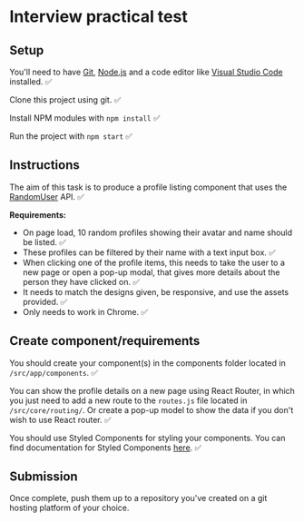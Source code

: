 # Interview practical test

## Setup

You'll need to have [Git](https://git-scm.com/), [Node.js](https://nodejs.org/en/) and a code editor like [Visual Studio Code](https://code.visualstudio.com/) installed. ✅

Clone this project using git. ✅

Install NPM modules with `npm install` ✅

Run the project with `npm start` ✅

## Instructions

The aim of this task is to produce a profile listing component that uses the [RandomUser](https://randomuser.me/) API. ✅

**Requirements:**

-   On page load, 10 random profiles showing their avatar and name should be listed. ✅
-   These profiles can be filtered by their name with a text input box. ✅
-   When clicking one of the profile items, this needs to take the user to a new page or open a pop-up modal, that gives more details about the person they have clicked on. ✅
-   It needs to match the designs given, be responsive, and use the assets provided. ✅
-   Only needs to work in Chrome. ✅

## Create component/requirements

You should create your component(s) in the components folder located in `/src/app/components`. ✅

You can show the profile details on a new page using React Router, in which you just need to add a new route to the `routes.js` file located in `/src/core/routing/`. Or create a pop-up model to show the data if you don't wish to use React router. ✅

You should use Styled Components for styling your components. You can find documentation for Styled Components [here](https://styled-components.com/). ✅

## Submission

Once complete, push them up to a repository you've created on a git hosting platform of your choice.

